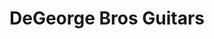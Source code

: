 ---
title: "DeGeorge Bros Guitars"
url: /louisville/degeorge-bros-guitars/
shop: musical instrument
---